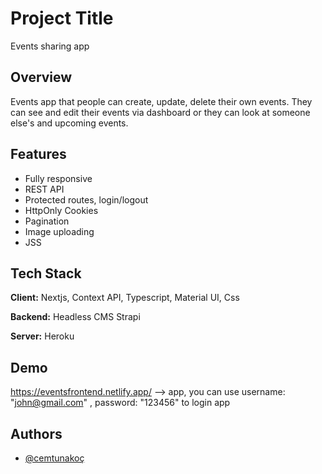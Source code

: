 # Project Title
Events sharing app

## Overview
Events app that people can create, update, delete their own events. They can see and edit their events via dashboard or they can look at someone else's and upcoming events.

## Features

- Fully responsive
- REST API
- Protected routes, login/logout
- HttpOnly Cookies
- Pagination
- Image uploading
- JSS

## Tech Stack

**Client:** Nextjs, Context API, Typescript, Material UI, Css

**Backend:** Headless CMS Strapi 

**Server:** Heroku

## Demo

https://eventsfrontend.netlify.app/ --> app,
you can use
username: "john@gmail.com" , password: "123456"
to login app

## Authors

- [@cemtunakoç](https://github.com/CemTunna)

